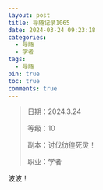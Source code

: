 ```yaml
---
layout: post
title: 导随记录1065
date: 2024-03-24 09:23:18
categories:
  - 导随
  - 学者
tags:
  - 导随
pin: true
toc: true
comments: true
---
```

> 日期：2024.3.24
>
> 等级：10
>
> 副本：讨伐彷徨死灵！
>
> 职业：学者

波波！